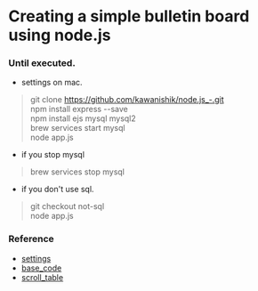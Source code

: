 # Creating a simple bulletin board using node.js

### Until executed.
- settings on mac.
> git clone https://github.com/kawanishik/node.js_-.git<br>
npm install express --save<br>
npm install ejs mysql mysql2<br>
brew services start mysql<br>
node app.js<br>

- if you stop mysql
> brew services stop mysql<br>

- if you don't use sql.
> git checkout not-sql<br>
node app.js<br>



### Reference
- [settings](https://ichi-bit.hateblo.jp/entry/2017/11/01/node_js%E3%81%A0%E3%81%91%E3%81%A7%E6%8E%B2%E7%A4%BA%E6%9D%BF%E3%82%A2%E3%83%97%E3%83%AA%E3%82%92%E4%BD%9C%E3%81%A3%E3%81%A6%E3%81%BF%E3%82%8B(1))
- [base_code](https://www.erestage.com/develop/nodejs-bbs-program/)
- [scroll_table](https://tanehayasu.com/web-create/table-scroll/)